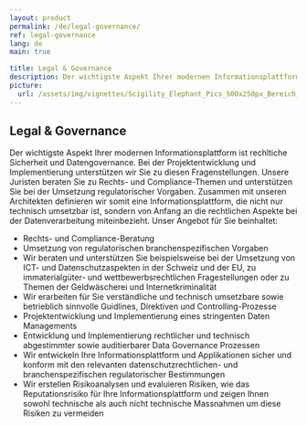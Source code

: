 ```yaml
---
layout: product
permalink: /de/legal-governance/
ref: legal-governance
lang: de
main: true

title: Legal & Governance
description: Der wichtigste Aspekt Ihrer modernen Informationsplattform ist rechltiche Sicherheit Datenmanagemen und Datengovernance. Unsere Architekten und Juristen unterstützen Sie bei diesen Fragenstellungen.
picture:
  url: /assets/img/vignettes/Scigility_Elephant_Pics_500x250px_Bereich_1.jpg
---
```


## Legal & Governance

Der wichtigste Aspekt Ihrer modernen Informationsplattform ist rechltiche Sicherheit und Datengovernance. Bei der Projektentwicklung und Implementierung unterstützen wir Sie zu diesen Fragenstellungen. Unsere Juristen beraten Sie zu Rechts- und Compliance-Themen und unterstützen Sie bei der Umsetzung regulatorischer Vorgaben. Zusammen mit unseren Architekten definieren wir somit eine Informationsplattform, die nicht nur technisch umsetzbar ist, sondern von Anfang an die rechtlichen Aspekte bei der Datenverarbeitung miteinbezieht. Unser Angebot für Sie beinhaltet:

-	Rechts- und Compliance-Beratung 
-	Umsetzung von regulatorischen branchenspezifischen Vorgaben
-	Wir beraten und unterstützen Sie beispielsweise bei der Umsetzung von ICT- und Datenschutzaspekten in der Schweiz und der EU, zu immaterialgüter- und wettbewerbsrechtlichen Fragestellungen oder zu Themen der Geldwäscherei und Internetkriminalität
-	Wir erarbeiten für Sie verständliche und technisch umsetzbare sowie betrieblich sinnvolle Guidlines, Direktiven und Controlling-Prozesse
-	Projektentwicklung und Implementierung eines stringenten Daten Managements
-	Entwicklung und Implementierung rechtlicher und technisch abgestimmter sowie auditierbarer Data Governance Prozessen
-	Wir entwickeln Ihre Informationsplattform und Applikationen sicher und konform mit den relevanten datenschutzrechtlichen- und branchenspezifischen regulatorischer Bestimmungen
-	Wir erstellen Risikoanalysen und evaluieren Risiken, wie das Reputationsrisiko für Ihre Informationsplattform und zeigen Ihnen sowohl technische als auch nicht technische Massnahmen um diese Risiken zu vermeiden

